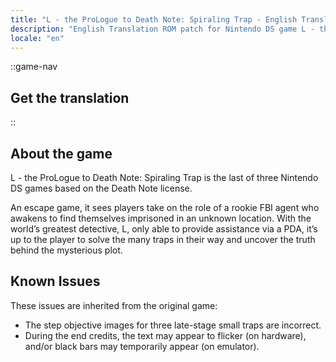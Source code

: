 ```yaml
---
title: "L - the ProLogue to Death Note: Spiraling Trap - English Translation (Nintendo DS) (Rasen Trap)"
description: "English Translation ROM patch for Nintendo DS game L - the ProLogue to Death Note: Spiraling Trap (Rasen Trap)"
locale: "en"
---
```


::game-nav
## Get the translation
::

## About the game
L - the ProLogue to Death Note: Spiraling Trap is the last of three Nintendo DS games based on the Death Note license.

An escape game, it sees players take on the role of a rookie FBI agent who awakens to find themselves imprisoned in an unknown location. With the world’s greatest detective, L, only able to provide assistance via a PDA, it’s up to the player to solve the many traps in their way and uncover the truth behind the mysterious plot.

## Known Issues
These issues are inherited from the original game:
* The step objective images for three late-stage small traps are incorrect.
* During the end credits, the text may appear to flicker (on hardware), and/or black bars may temporarily appear (on emulator).
